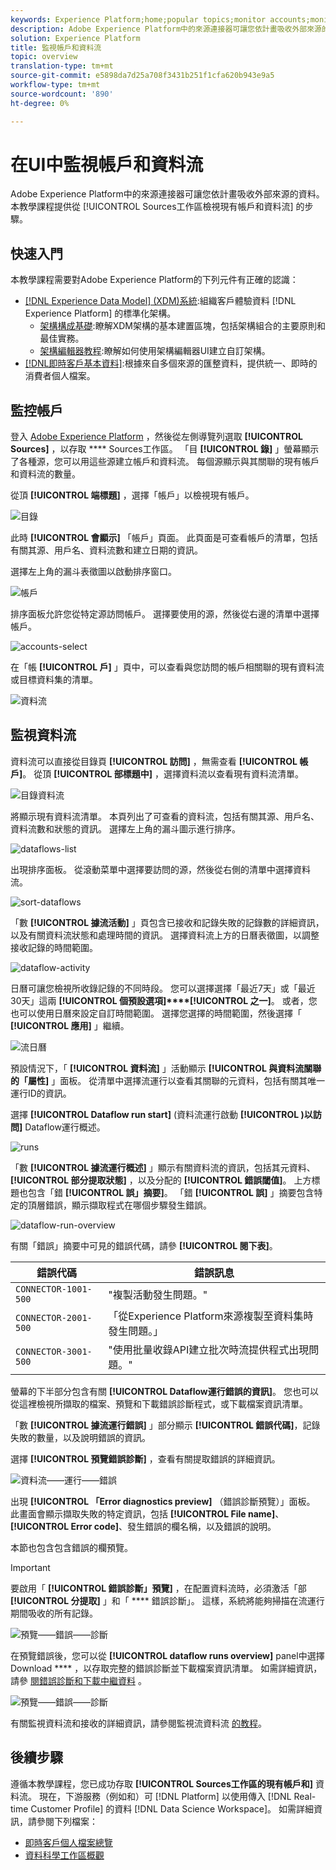 ```yaml
---
keywords: Experience Platform;home;popular topics;monitor accounts;monitor dataflows;data flows
description: Adobe Experience Platform中的來源連接器可讓您依計畫吸收外部來源的資料。 本教學課程提供從Sources工作區檢視現有帳戶和資料流的步驟。
solution: Experience Platform
title: 監視帳戶和資料流
topic: overview
translation-type: tm+mt
source-git-commit: e5898da7d25a708f3431b251f1cfa620b943e9a5
workflow-type: tm+mt
source-wordcount: '890'
ht-degree: 0%

---
```



# 在UI中監視帳戶和資料流

Adobe Experience Platform中的來源連接器可讓您依計畫吸收外部來源的資料。 本教學課程提供從 [!UICONTROL Sources工作區檢視現有帳戶和資料流] 的步驟。

## 快速入門

本教學課程需要對Adobe Experience Platform的下列元件有正確的認識：

- [[!DNL Experience Data Model] (XDM)系統](../../../xdm/home.md):組織客戶體驗資料 [!DNL Experience Platform] 的標準化架構。
   - [架構構成基礎](../../../xdm/schema/composition.md):瞭解XDM架構的基本建置區塊，包括架構組合的主要原則和最佳實務。
   - [架構編輯器教程](../../../xdm/tutorials/create-schema-ui.md):瞭解如何使用架構編輯器UI建立自訂架構。
- [[!DNL即時客戶基本資料]](../../../profile/home.md):根據來自多個來源的匯整資料，提供統一、即時的消費者個人檔案。

## 監控帳戶

登入 [Adobe Experience Platform](https://platform.adobe.com) ，然後從左側導覽列選取 **[!UICONTROL Sources]** ，以存取 **** Sources工作區。 「目 **[!UICONTROL 錄]** 」螢幕顯示了各種源，您可以用這些源建立帳戶和資料流。 每個源顯示與其關聯的現有帳戶和資料流的數量。

從頂 **[!UICONTROL 端標題]** ，選擇「帳戶」以檢視現有帳戶。

![目錄](../../images/tutorials/monitor/catalog-accounts.png)

此時 **[!UICONTROL 會顯示]** 「帳戶」頁面。 此頁面是可查看帳戶的清單，包括有關其源、用戶名、資料流數和建立日期的資訊。

選擇左上角的漏斗表徵圖以啟動排序窗口。

![帳戶](../../images/tutorials/monitor/accounts-list.png)

排序面板允許您從特定源訪問帳戶。 選擇要使用的源，然後從右邊的清單中選擇帳戶。

![accounts-select](../../images/tutorials/monitor/accounts-sort.png)

在「帳 **[!UICONTROL 戶]** 」頁中，可以查看與您訪問的帳戶相關聯的現有資料流或目標資料集的清單。

![資料流](../../images/tutorials/monitor/dataflows.png)

## 監視資料流

資料流可以直接從目錄頁 **[!UICONTROL 訪問]** ，無需查看 **[!UICONTROL 帳戶]**。 從頂 **[!UICONTROL 部標題中]** ，選擇資料流以查看現有資料流清單。

![目錄資料流](../../images/tutorials/monitor/catalog-dataflows.png)

將顯示現有資料流清單。 本頁列出了可查看的資料流，包括有關其源、用戶名、資料流數和狀態的資訊。 選擇左上角的漏斗圖示進行排序。

![dataflows-list](../../images/tutorials/monitor/dataflows-list.png)

出現排序面板。 從滾動菜單中選擇要訪問的源，然後從右側的清單中選擇資料流。

![sort-dataflows](../../images/tutorials/monitor/dataflows-sort.png)

「數 **[!UICONTROL 據流活動]** 」頁包含已接收和記錄失敗的記錄數的詳細資訊，以及有關資料流狀態和處理時間的資訊。 選擇資料流上方的日曆表徵圖，以調整接收記錄的時間範圍。

![dataflow-activity](../../images/tutorials/monitor/dataflow-activity.png)

日曆可讓您檢視所收錄記錄的不同時段。 您可以選擇選擇「最近7天」或「最近30天」這兩 **[!UICONTROL 個預設選項]****[!UICONTROL 之一]**。 或者，您也可以使用日曆來設定自訂時間範圍。 選擇您選擇的時間範圍，然後選擇「 **[!UICONTROL 應用]** 」繼續。

![流日曆](../../images/tutorials/monitor/flow-calendar.png)

預設情況下，「 **[!UICONTROL 資料流]** 」活動顯示 **[!UICONTROL 與資料流關聯的「屬性]** 」面板。 從清單中選擇流運行以查看其關聯的元資料，包括有關其唯一運行ID的資訊。

選擇 **[!UICONTROL Dataflow run start]** (資料流運行啟動 **[!UICONTROL )以訪問]** Dataflow運行概述。

![runs](../../images/tutorials/monitor/run-metadata.png)

「數 **[!UICONTROL 據流運行概述]** 」顯示有關資料流的資訊，包括其元資料、 **[!UICONTROL 部分提取狀態]** ，以及分配的 **[!UICONTROL 錯誤閾值]**。 上方標題也包含「錯 **[!UICONTROL 誤」摘要]**。 「錯 **[!UICONTROL 誤]** 」摘要包含特定的頂層錯誤，顯示擷取程式在哪個步驟發生錯誤。

![dataflow-run-overview](../../images/tutorials/monitor/dataflow-run-overview.png)

有關「錯誤」摘要中可見的錯誤代碼，請參 **[!UICONTROL 閱下表]**。

| 錯誤代碼 | 錯誤訊息 |
| ---------- | ----------- |
| `CONNECTOR-1001-500` | &quot;複製活動發生問題。&quot; |
| `CONNECTOR-2001-500` | 「從Experience Platform來源複製至資料集時發生問題。」 |
| `CONNECTOR-3001-500` | &quot;使用批量收錄API建立批次時流提供程式出現問題。&quot; |

螢幕的下半部分包含有關 **[!UICONTROL Dataflow運行錯誤的資訊]**。 您也可以從這裡檢視所擷取的檔案、預覽和下載錯誤診斷程式，或下載檔案資訊清單。

「數 **[!UICONTROL 據流運行錯誤]** 」部分顯示 **[!UICONTROL 錯誤代碼]**，記錄失敗的數量，以及說明錯誤的資訊。

選擇 **[!UICONTROL 預覽錯誤診斷]** ，查看有關提取錯誤的詳細資訊。

![資料流——運行——錯誤](../../images/tutorials/monitor/dataflow-run-errors.png)

出現 **[!UICONTROL 「Error diagnostics preview]** （錯誤診斷預覽）」面板。 此畫面會顯示擷取失敗的特定資訊，包括 **[!UICONTROL File name]**、 **[!UICONTROL Error code]**、發生錯誤的欄名稱，以及錯誤的說明。

本節也包含包含錯誤的欄預覽。

>[!IMPORTANT]
>
>要啟用「 **[!UICONTROL 錯誤診斷」預覽]** ，在配置資料流時，必須激活「部 **[!UICONTROL 分提取]** 」和「 **** 錯誤診斷」。 這樣，系統將能夠掃描在流運行期間吸收的所有記錄。

![預覽——錯誤——診斷](../../images/tutorials/monitor/preview-error-diagnostics.png)

在預覽錯誤後，您可以從 **[!UICONTROL dataflow runs overview]** panel中選擇Download **** ，以存取完整的錯誤診斷並下載檔案資訊清單。 如需詳細資訊，請參 [閱錯誤診斷](../../../ingestion/batch-ingestion/partial.md#retrieve-errors)[和下載中繼資料](../../../ingestion/batch-ingestion/partial.md#download-metadata) 。

![預覽——錯誤——診斷](../../images/tutorials/monitor/download.png)

有關監視資料流和接收的詳細資訊，請參閱監視流資料流 [的教程](../../../ingestion/quality/monitor-data-flows.md)。

## 後續步驟

遵循本教學課程，您已成功存取 **[!UICONTROL Sources工作區的現有帳戶和]** 資料流。 現在，下游服務（例如和）可 [!DNL Platform] 以使用傳入 [!DNL Real-time Customer Profile] 的資料 [!DNL Data Science Workspace]。 如需詳細資訊，請參閱下列檔案：

- [即時客戶個人檔案總覽](../../../profile/home.md)
- [資料科學工作區概觀](../../../data-science-workspace/home.md)
